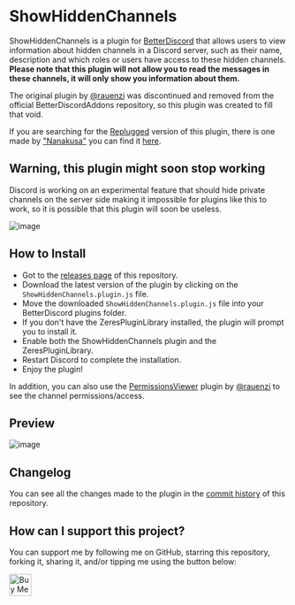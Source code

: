 # ShowHiddenChannels

ShowHiddenChannels is a plugin for [BetterDiscord](https://betterdiscord.app/) that allows users to view information about hidden channels in a Discord server, such as their name, description and which roles or users have access to these hidden channels.
**Please note that this plugin will not allow you to read the messages in these channels, it will only show you information about them.**

The original plugin by [@rauenzi](https://github.com/rauenzi/) was discontinued and removed from the official BetterDiscordAddons repository, so this plugin was created to fill that void.

If you are searching for the [Replugged](https://replugged.dev/) version of this plugin, there is one made by ["Nanakusa"](https://github.com/YofukashiNo) you can find it [here](https://github.com/YofukashiNo/ShowHiddenChannels).

## Warning, this plugin might soon stop working

Discord is working on an experimental feature that should hide private channels on the server side making it impossible for plugins like this to work, so it is possible that this plugin will soon be useless.

![image](https://github.com/user-attachments/assets/fbe4a5df-e8dc-4afd-a43a-510ba6831632)

## How to Install

-   Got to the [releases page](https://github.com/JustOptimize/ShowHiddenChannels/releases/) of this repository.
-   Download the latest version of the plugin by clicking on the `ShowHiddenChannels.plugin.js` file.
-   Move the downloaded `ShowHiddenChannels.plugin.js` file into your BetterDiscord plugins folder.
-   If you don't have the ZeresPluginLibrary installed, the plugin will prompt you to install it.
-   Enable both the ShowHiddenChannels plugin and the ZeresPluginLibrary.
-   Restart Discord to complete the installation.
-   Enjoy the plugin!

In addition, you can also use the [PermissionsViewer](https://github.com/rauenzi/BetterDiscordAddons/tree/master/Plugins/PermissionsViewer) plugin by [@rauenzi](https://github.com/rauenzi/) to see the channel permissions/access.

## Preview

![image](https://user-images.githubusercontent.com/54294419/225766894-48d40546-ed7a-4794-888f-f0aafba26100.png)

## Changelog

You can see all the changes made to the plugin in the [commit history](https://github.com/JustOptimize/ShowHiddenChannels/commits/main) of this repository.

## How can I support this project?

You can support me by following me on GitHub, starring this repository, forking it, sharing it, and/or tipping me using the button below:

<a href='https://ko-fi.com/Z8Z2GV3K4'>
    <img style='height:40px;' src='https://storage.ko-fi.com/cdn/kofi5.png?v=3' alt='Buy Me a Coffee'/>
</a>
